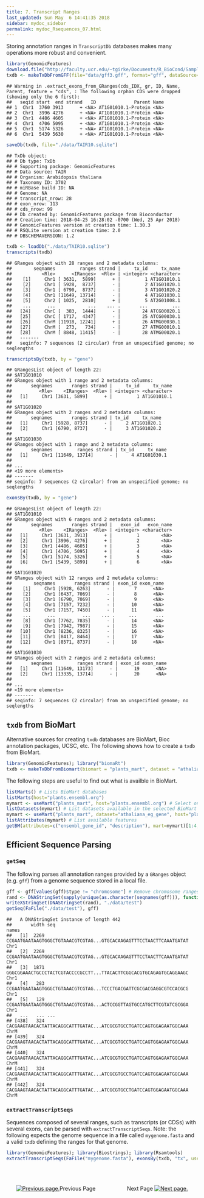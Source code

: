 ```yaml
---
title: 7. Transcript Ranges
last_updated: Sun May  6 14:41:35 2018
sidebar: mydoc_sidebar
permalink: mydoc_Rsequences_07.html
---
```


Storing annotation ranges in `TranscriptDb` databases makes many operations more robust and convenient.

```r
library(GenomicFeatures)
download.file("http://faculty.ucr.edu/~tgirke/Documents/R_BioCond/Samples/gff3.gff", "data/gff3.gff")
txdb <- makeTxDbFromGFF(file="data/gff3.gff", format="gff", dataSource="TAIR", organism="Arabidopsis thaliana")
```

```
## Warning in .extract_exons_from_GRanges(cds_IDX, gr, ID, Name, Parent, feature = "cds", : The following orphan CDS were dropped (showing only the 6 first):
##   seqid start  end strand   ID              Parent Name
## 1  Chr1  3760 3913      + <NA> AT1G01010.1-Protein <NA>
## 2  Chr1  3996 4276      + <NA> AT1G01010.1-Protein <NA>
## 3  Chr1  4486 4605      + <NA> AT1G01010.1-Protein <NA>
## 4  Chr1  4706 5095      + <NA> AT1G01010.1-Protein <NA>
## 5  Chr1  5174 5326      + <NA> AT1G01010.1-Protein <NA>
## 6  Chr1  5439 5630      + <NA> AT1G01010.1-Protein <NA>
```

```r
saveDb(txdb, file="./data/TAIR10.sqlite")
```

```
## TxDb object:
## # Db type: TxDb
## # Supporting package: GenomicFeatures
## # Data source: TAIR
## # Organism: Arabidopsis thaliana
## # Taxonomy ID: 3702
## # miRBase build ID: NA
## # Genome: NA
## # transcript_nrow: 28
## # exon_nrow: 113
## # cds_nrow: 99
## # Db created by: GenomicFeatures package from Bioconductor
## # Creation time: 2018-04-25 16:28:02 -0700 (Wed, 25 Apr 2018)
## # GenomicFeatures version at creation time: 1.30.3
## # RSQLite version at creation time: 2.0
## # DBSCHEMAVERSION: 1.2
```

```r
txdb <- loadDb("./data/TAIR10.sqlite")
transcripts(txdb)
```

```
## GRanges object with 28 ranges and 2 metadata columns:
##        seqnames         ranges strand |     tx_id     tx_name
##           <Rle>      <IRanges>  <Rle> | <integer> <character>
##    [1]     Chr1 [ 3631,  5899]      + |         1 AT1G01010.1
##    [2]     Chr1 [ 5928,  8737]      - |         2 AT1G01020.1
##    [3]     Chr1 [ 6790,  8737]      - |         3 AT1G01020.2
##    [4]     Chr1 [11649, 13714]      - |         4 AT1G01030.1
##    [5]     Chr2 [ 1025,  2810]      + |         5 AT2G01008.1
##    ...      ...            ...    ... .       ...         ...
##   [24]     ChrC [  383,  1444]      - |        24 ATCG00020.1
##   [25]     ChrC [ 1717,  4347]      - |        25 ATCG00030.1
##   [26]     ChrM [11918, 12241]      + |        26 ATMG00030.1
##   [27]     ChrM [  273,   734]      - |        27 ATMG00010.1
##   [28]     ChrM [ 8848, 11415]      - |        28 ATMG00020.1
##   -------
##   seqinfo: 7 sequences (2 circular) from an unspecified genome; no seqlengths
```

```r
transcriptsBy(txdb, by = "gene")
```

```
## GRangesList object of length 22:
## $AT1G01010 
## GRanges object with 1 range and 2 metadata columns:
##       seqnames       ranges strand |     tx_id     tx_name
##          <Rle>    <IRanges>  <Rle> | <integer> <character>
##   [1]     Chr1 [3631, 5899]      + |         1 AT1G01010.1
## 
## $AT1G01020 
## GRanges object with 2 ranges and 2 metadata columns:
##       seqnames       ranges strand | tx_id     tx_name
##   [1]     Chr1 [5928, 8737]      - |     2 AT1G01020.1
##   [2]     Chr1 [6790, 8737]      - |     3 AT1G01020.2
## 
## $AT1G01030 
## GRanges object with 1 range and 2 metadata columns:
##       seqnames         ranges strand | tx_id     tx_name
##   [1]     Chr1 [11649, 13714]      - |     4 AT1G01030.1
## 
## ...
## <19 more elements>
## -------
## seqinfo: 7 sequences (2 circular) from an unspecified genome; no seqlengths
```

```r
exonsBy(txdb, by = "gene")
```

```
## GRangesList object of length 22:
## $AT1G01010 
## GRanges object with 6 ranges and 2 metadata columns:
##       seqnames       ranges strand |   exon_id   exon_name
##          <Rle>    <IRanges>  <Rle> | <integer> <character>
##   [1]     Chr1 [3631, 3913]      + |         1        <NA>
##   [2]     Chr1 [3996, 4276]      + |         2        <NA>
##   [3]     Chr1 [4486, 4605]      + |         3        <NA>
##   [4]     Chr1 [4706, 5095]      + |         4        <NA>
##   [5]     Chr1 [5174, 5326]      + |         5        <NA>
##   [6]     Chr1 [5439, 5899]      + |         6        <NA>
## 
## $AT1G01020 
## GRanges object with 12 ranges and 2 metadata columns:
##        seqnames       ranges strand | exon_id exon_name
##    [1]     Chr1 [5928, 6263]      - |       7      <NA>
##    [2]     Chr1 [6437, 7069]      - |       8      <NA>
##    [3]     Chr1 [6790, 7069]      - |       9      <NA>
##    [4]     Chr1 [7157, 7232]      - |      10      <NA>
##    [5]     Chr1 [7157, 7450]      - |      11      <NA>
##    ...      ...          ...    ... .     ...       ...
##    [8]     Chr1 [7762, 7835]      - |      14      <NA>
##    [9]     Chr1 [7942, 7987]      - |      15      <NA>
##   [10]     Chr1 [8236, 8325]      - |      16      <NA>
##   [11]     Chr1 [8417, 8464]      - |      17      <NA>
##   [12]     Chr1 [8571, 8737]      - |      18      <NA>
## 
## $AT1G01030 
## GRanges object with 2 ranges and 2 metadata columns:
##       seqnames         ranges strand | exon_id exon_name
##   [1]     Chr1 [11649, 13173]      - |      19      <NA>
##   [2]     Chr1 [13335, 13714]      - |      20      <NA>
## 
## ...
## <19 more elements>
## -------
## seqinfo: 7 sequences (2 circular) from an unspecified genome; no seqlengths
```

## `txdb` from BioMart

Alternative sources for creating `txdb` databases are BioMart, Bioc annotation packages, UCSC, etc. The following shows how to create a `txdb` from BioMart.

```r
library(GenomicFeatures); library("biomaRt")
txdb <- makeTxDbFromBiomart(biomart = "plants_mart", dataset = "athaliana_eg_gene", host="plants.ensembl.org")
```

The following steps are useful to find out what is availble in BioMart. 

```r
listMarts() # Lists BioMart databases
listMarts(host="plants.ensembl.org")
mymart <- useMart("plants_mart", host="plants.ensembl.org") # Select one, here plants_mart_25
listDatasets(mymart) # List datasets available in the selected BioMart database
mymart <- useMart("plants_mart", dataset="athaliana_eg_gene", host="plants.ensembl.org")
listAttributes(mymart) # List available features 
getBM(attributes=c("ensembl_gene_id", "description"), mart=mymart)[1:4,]
```

## Efficient Sequence Parsing 

### `getSeq`

The following parses all annotation ranges provided by a `GRanges` object (e.g. `gff`) from a genome sequence stored in a local file.

```r
gff <- gff[values(gff)$type != "chromosome"] # Remove chromosome ranges
rand <- DNAStringSet(sapply(unique(as.character(seqnames(gff))), function(x) paste(sample(c("A","T","G","C"), 200000, replace=T), collapse="")))
writeXStringSet(DNAStringSet(rand), "./data/test")
getSeq(FaFile("./data/test"), gff)
```

```
##   A DNAStringSet instance of length 442
##       width seq                                                                 names               
##   [1]  2269 CCGAATGAATAAGTGGGCTGTAAACGTCGTAG...GTGCACAAGAGTTTCCTAACTTCAAATGATAT Chr1
##   [2]  2269 CCGAATGAATAAGTGGGCTGTAAACGTCGTAG...GTGCACAAGAGTTTCCTAACTTCAAATGATAT Chr1
##   [3]  1871 GGGCGGAAACTGCCCTACTCGTACCCCGCCTT...TTACACTTCGGCACGTGCAGAGTGCAGGAAGC Chr1
##   [4]   283 CCGAATGAATAAGTGGGCTGTAAACGTCGTAG...TCCCTGACGATTCGCGACGAGGCGTCCACGCG Chr1
##   [5]   129 CCGAATGAATAAGTGGGCTGTAAACGTCGTAG...ACTCCGGTTAGTGCCATGCTTCGTATCGCGGA Chr1
##   ...   ... ...
## [438]   324 CACGAAGTAACACTATTACAGGCATTTGATAC...ATCGCGTGCCTGATCCAGTGGAGAATGGCAAA ChrM
## [439]   324 CACGAAGTAACACTATTACAGGCATTTGATAC...ATCGCGTGCCTGATCCAGTGGAGAATGGCAAA ChrM
## [440]   324 CACGAAGTAACACTATTACAGGCATTTGATAC...ATCGCGTGCCTGATCCAGTGGAGAATGGCAAA ChrM
## [441]   324 CACGAAGTAACACTATTACAGGCATTTGATAC...ATCGCGTGCCTGATCCAGTGGAGAATGGCAAA ChrM
## [442]   324 CACGAAGTAACACTATTACAGGCATTTGATAC...ATCGCGTGCCTGATCCAGTGGAGAATGGCAAA ChrM
```

### `extractTranscriptSeqs`

Sequences composed of several ranges, such as transcripts (or CDSs) with several exons, can be parsed with `extractTranscriptSeqs`. 
Note: the following expects the genome sequence in a file called `mygenome.fasta` and a valid `txdb` defining the ranges for that
genome.

```r
library(GenomicFeatures); library(Biostrings); library(Rsamtools)
extractTranscriptSeqs(FaFile("mygenome.fasta"), exonsBy(txdb, "tx", use.names=TRUE)) 
```

<br><br><center><a href="mydoc_Rsequences_06.html"><img src="images/left_arrow.png" alt="Previous page."></a>Previous Page &nbsp; &nbsp; &nbsp; &nbsp; &nbsp; &nbsp; &nbsp; &nbsp; &nbsp; &nbsp; Next Page
<a href="mydoc_Rsequences_08.html"><img src="images/right_arrow.png" alt="Next page."></a></center>
